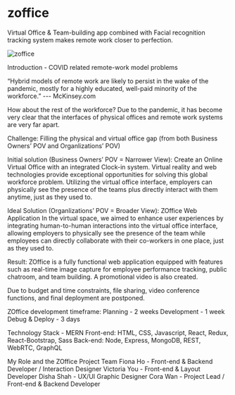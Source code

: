 # zoffice
Virtual Office &amp; Team-building app combined with Facial recognition tracking system makes remote work closer to perfection. 

![zoffice](https://user-images.githubusercontent.com/71687694/119219265-a596ca80-bab2-11eb-9687-cea47521093f.jpg)

Introduction - COVID related remote-work model problems

“Hybrid models of remote work are likely to persist in the wake of the pandemic, mostly for a highly educated, well-paid minority of the workforce.” --- McKinsey.com

How about the rest of the workforce? Due to the pandemic, it has become very clear that the interfaces of physical offices and remote work systems are very far apart. 


Challenge: Filling the physical and virtual office gap (from both Business Owners’ POV and Organlizations’ POV)

Initial solution (Business Owners’ POV = Narrower View): Create an Online Virtual Office with an integrated Clock-in system.
Virtual reality and web technologies provide exceptional opportunities for solving this global workforce problem. Utilizing the virtual office interface, employers can physically see the presence of the teams plus directly interact with them anytime, just as they used to. 

Ideal Solution (Organlizations’ POV = Broader View): ZOffice Web Application
In the virtual space, we aimed to enhance user experiences by integrating human-to-human interactions into the virtual office interface, allowing employers to physically see the presence of the team while employees can directly collaborate with their co-workers in one place, just as they used to. 


Result:
ZOffice is a fully functional web application equipped with features such as real-time image capture for employee performance tracking, public chatroom, and team building. A promotional video is also created. 

Due to budget and time constraints, file sharing, video conference functions, and final deployment are postponed. 


ZOffice development timeframe:
Planning - 2 weeks
Development - 1 week
Debug & Deploy - 3 days

Technology Stack - MERN
Front-end: HTML, CSS, Javascript, React, Redux, React-Bootstrap, Sass
Back-end: Node, Express, MongoDB, REST, WebRTC, GraphQL

My Role and the ZOffice Project Team
Fiona Ho - Front-end & Backend Developer / Interaction Designer
Victoria You - Front-end & Layout Developer
Disha Shah - UX/UI Graphic Designer
Cora Wan - Project Lead / Front-end & Backend Developer
